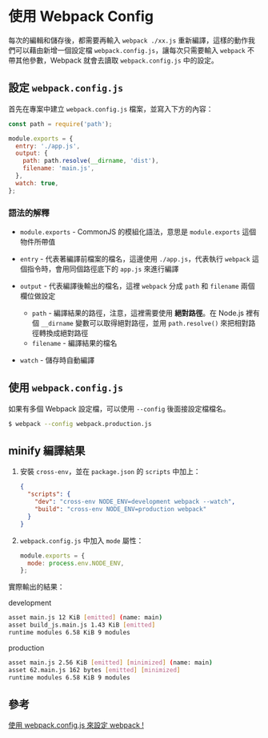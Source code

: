 # 使用 Webpack Config

每次的編輯和儲存後，都需要再輸入 `webpack ./xx.js` 重新編譯，這樣的動作我們可以藉由新增一個設定檔 `webpack.config.js`，讓每次只需要輸入 `webpack` 不帶其他參數，Webpack 就會去讀取 `webpack.config.js` 中的設定。

## 設定 `webpack.config.js`

首先在專案中建立 `webpack.config.js` 檔案，並寫入下方的內容：

```js
const path = require('path');

module.exports = {
  entry: './app.js',
  output: {
    path: path.resolve(__dirname, 'dist'),
    filename: 'main.js',
  },
  watch: true,
};
```

### 語法的解釋

- `module.exports` - CommonJS 的模組化語法，意思是 `module.exports` 這個物件所帶值
- `entry` - 代表著編譯前檔案的檔名，這邊使用 `./app.js`，代表執行 `webpack` 這個指令時，會用同個路徑底下的 `app.js` 來進行編譯
- `output` - 代表編譯後輸出的檔名，這裡 `webpack` 分成 `path` 和 `filename` 兩個欄位做設定

  - `path` - 編譯結果的路徑，注意，這裡需要使用 **絕對路徑**。在 Node.js 裡有個 `__dirname` 變數可以取得絕對路徑，並用 `path.resolve()` 來把相對路徑轉換成絕對路徑
  - `filename` - 編譯結果的檔名

- `watch` - 儲存時自動編譯

## 使用 `webpack.config.js`

如果有多個 Webpack 設定檔，可以使用 `--config` 後面接設定檔檔名。

```bash
$ webpack --config webpack.production.js
```

## minify 編譯結果

1. 安裝 `cross-env`，並在 `package.json` 的 `scripts` 中加上：

   ```json
   {
     "scripts": {
       "dev": "cross-env NODE_ENV=development webpack --watch",
       "build": "cross-env NODE_ENV=production webpack"
     }
   }
   ```

1. `webpack.config.js` 中加入 `mode` 屬性：

   ```js
   module.exports = {
     mode: process.env.NODE_ENV,
   };
   ```

實際輸出的結果：

development

```bash
asset main.js 12 KiB [emitted] (name: main)
asset build_js.main.js 1.43 KiB [emitted]
runtime modules 6.58 KiB 9 modules
```

production

```bash
asset main.js 2.56 KiB [emitted] [minimized] (name: main)
asset 62.main.js 162 bytes [emitted] [minimized]
runtime modules 6.58 KiB 9 modules
```

## 參考

[使用 webpack.config.js 來設定 webpack !](https://ithelp.ithome.com.tw/articles/10193343)
